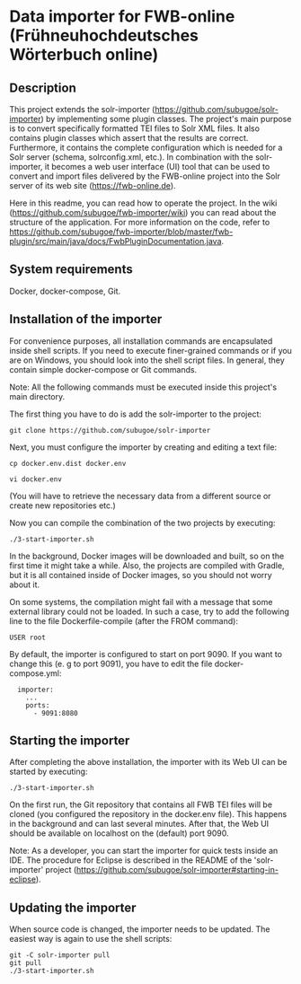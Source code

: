 # Data importer for FWB-online (Frühneuhochdeutsches Wörterbuch online)

## Description

This project extends the solr-importer (https://github.com/subugoe/solr-importer) by implementing some plugin classes.
The project's main purpose is to convert specifically formatted TEI files to Solr XML files. It also contains plugin
classes which assert that the results are correct. Furthermore, it contains the complete configuration which is needed
for a Solr server (schema, solrconfig.xml, etc.). In combination with the solr-importer, it becomes a web user
interface (UI) tool that can be used to convert and import files delivered by the FWB-online project into the Solr
server of its web site (https://fwb-online.de).

Here in this readme, you can read how to operate the project. In the wiki (https://github.com/subugoe/fwb-importer/wiki)
you can read about the structure of the application. For more information on the code, refer to
https://github.com/subugoe/fwb-importer/blob/master/fwb-plugin/src/main/java/docs/FwbPluginDocumentation.java.

## System requirements

Docker, docker-compose, Git.

## Installation of the importer

For convenience purposes, all installation commands are encapsulated inside shell scripts.
If you need to execute finer-grained commands or if you are on Windows, you should look into the shell script files.
In general, they contain simple docker-compose or Git commands.

Note: All the following commands must be executed inside this project's main directory.

The first thing you have to do is add the solr-importer to the project:

```git clone https://github.com/subugoe/solr-importer```

Next, you must configure the importer by creating and editing a text file:

```cp docker.env.dist docker.env```

```vi docker.env```

(You will have to retrieve the necessary data from a different source or create new repositories etc.)

Now you can compile the combination of the two projects by executing:

```./3-start-importer.sh```

In the background, Docker images will be downloaded and built, so on the first time it might take a while. Also, the
projects are compiled with Gradle, but it is all contained inside of Docker images, so you should not worry about it.

On some systems, the compilation might fail with a message that some external library could not be loaded. In such a
case, try to add the following line to the file Dockerfile-compile (after the FROM command):

```USER root```

By default, the importer is configured to start on port 9090. If you want to change this (e. g to port 9091), you have
to edit the file docker-compose.yml:

```
  importer:
    ...  
    ports:
      - 9091:8080      
```

## Starting the importer

After completing the above installation, the importer with its Web UI can be started by executing:

```./3-start-importer.sh```

On the first run, the Git repository that contains all FWB TEI files will be cloned (you configured the repository in
the docker.env file). This happens in the background and can last several minutes. After that, the Web UI should be
available on localhost on the (default) port 9090.

Note: As a developer, you can start the importer for quick tests inside an IDE. The procedure for Eclipse is described
in the README of the 'solr-importer' project (https://github.com/subugoe/solr-importer#starting-in-eclipse).

## Updating the importer

When source code is changed, the importer needs to be updated. The easiest way is again to use the shell scripts:

```
git -C solr-importer pull
git pull
./3-start-importer.sh
```
